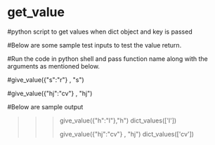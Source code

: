 # get_value

#python script to get values when dict object and key is passed

#Below are some sample test inputs to test the value return.

#Run the code in python shell and pass function name along with the arguments as mentioned below.	

#give_value({"s":"r"} , "s")

#give_value({"hj":"cv"} , "hj")

#Below are sample output
>>> 
>>> give_value({"h":"l"},"h")
dict_values(['l'])
>>> 
>>> give_value({"hj":"cv"} , "hj")
dict_values(['cv'])
>>> 


